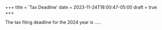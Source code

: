 +++
title = 'Tax Deadline'
date = 2023-11-24T18:00:47-05:00
draft = true
+++

The tax filing deadline for the 2024 year is .....
